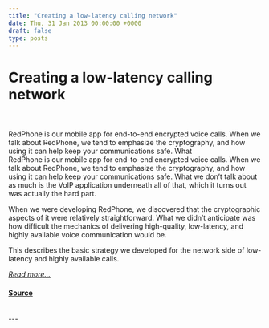 ```yaml
---
title: "Creating a low-latency calling network"
date: Thu, 31 Jan 2013 00:00:00 +0000
draft: false
type: posts
---
```

# Creating a low-latency calling network

<br/>

<br/>
 RedPhone is our mobile app for end-to-end encrypted voice calls. When we talk about RedPhone, we tend to emphasize the cryptography, and how using it can help keep your communications safe. What
<br/>
RedPhone is our mobile app for end-to-end encrypted voice calls. When we talk about RedPhone, we tend to emphasize the cryptography, and how using it can help keep your communications safe. What we don’t talk about as much is the VoIP application underneath all of that, which it turns out was actually the hard part.

When we were developing RedPhone, we discovered that the cryptographic aspects of it were relatively straightforward. What we didn’t anticipate was how difficult the mechanics of delivering high-quality, low-latency, and highly available voice communication would be.

This describes the basic strategy we developed for the network side of low-latency and highly available calls.

[_Read more..._](https://signal.org/blog/low-latency-switching/)

#### [Source](https://signal.org/blog/low-latency-switching/)

<br/>
---
